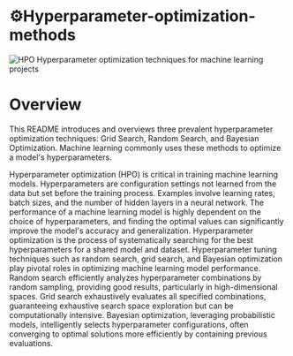 # ⚙️Hyperparameter-optimization-methods
![HPO](https://s31.picofile.com/file/8469799684/1619269164578.jpeg)
Hyperparameter optimization techniques for machine learning projects

# Overview

This README introduces and overviews three prevalent hyperparameter optimization techniques: Grid Search, Random Search, and Bayesian Optimization. Machine learning commonly uses these methods to optimize a model's hyperparameters.

Hyperparameter optimization (HPO) is critical in training machine learning models. Hyperparameters are configuration settings not learned from the data but set before the training process. Examples involve learning rates, batch sizes, and the number of hidden layers in a neural network. The performance of a machine learning model is highly dependent on the choice of hyperparameters, and finding the optimal values can significantly improve the model's accuracy and generalization. Hyperparameter optimization is the process of systematically searching for the best hyperparameters for a shared model and dataset.
Hyperparameter tuning techniques such as random search, grid search, and Bayesian optimization play pivotal roles in optimizing machine learning model performance. Random search efficiently analyzes hyperparameter combinations by random sampling, providing good results, particularly in high-dimensional spaces. Grid search exhaustively evaluates all specified combinations, guaranteeing exhaustive search space exploration but can be computationally intensive. Bayesian optimization, leveraging probabilistic models, intelligently selects hyperparameter configurations, often converging to optimal solutions more efficiently by containing previous evaluations. 
